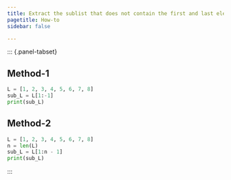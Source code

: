 ```yaml
---
title: Extract the sublist that does not contain the first and last elements
pagetitle: How-to
sidebar: false

---
```


::: {.panel-tabset}

## Method-1

```python
L = [1, 2, 3, 4, 5, 6, 7, 8]
sub_L = L[1:-1]
print(sub_L)
```

## Method-2

```python
L = [1, 2, 3, 4, 5, 6, 7, 8]
n = len(L)
sub_L = L[1:n - 1]
print(sub_L)
```

:::
